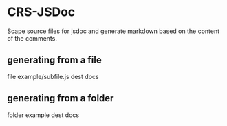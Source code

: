 # CRS-JSDoc

Scape source files for jsdoc and generate markdown based on the content of the comments.

## generating from a file
file example/subfile.js dest docs 

## generating from a folder
folder example dest docs 